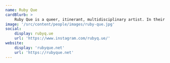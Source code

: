 ```yaml
---
name: Ruby Que
cardBlurb: >
    Ruby Que is a queer, itinerant, multidisciplinary artist. In their work they open portals and create hauntings. Many projects grapple with absence: the missing person, the deserted homeland, the obsolete medium, the traumatic memory. They try and often fail to fill, embrace, or expand these gaps with video, sculpture, writing and performance.
image: '/src/content/people/images/ruby-que.jpg'
social:
    display: rubyq.ue
    url: 'https://www.instagram.com/rubyq.ue/'
website:
    display: 'rubyque.net'
    url: 'https://rubyque.net'
---
```

